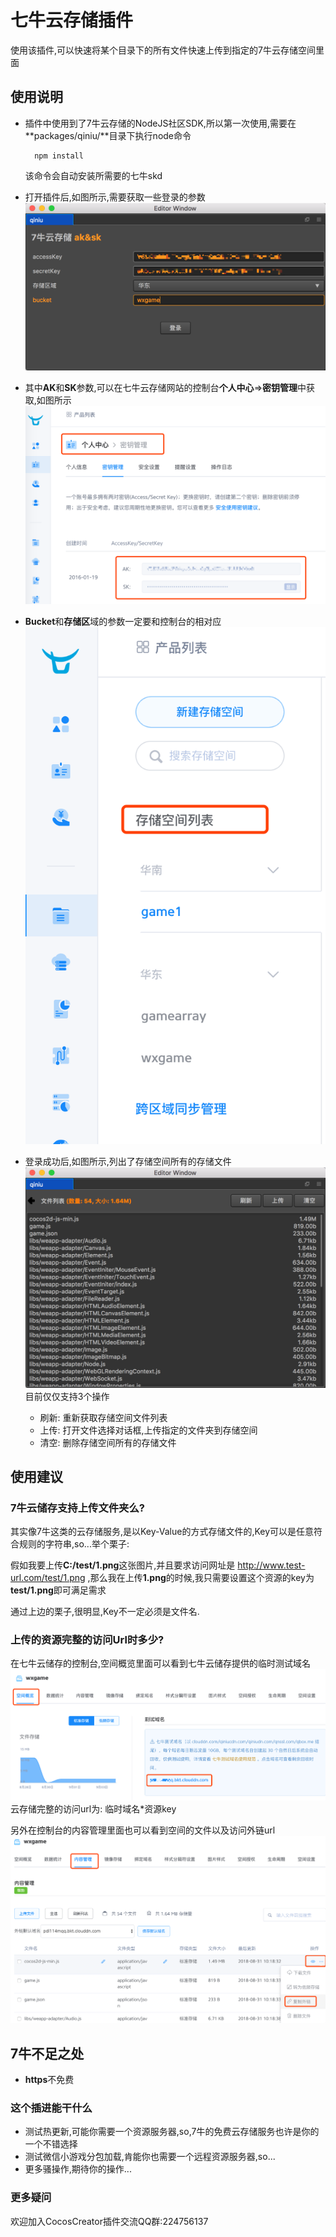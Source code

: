 # 七牛云存储插件
使用该插件,可以快速将某个目录下的所有文件快速上传到指定的7牛云存储空间里面

## 使用说明
- 插件中使用到了7牛云存储的NodeJS社区SDK,所以第一次使用,需要在**packages/qiniu/**目录下执行node命令

        npm install

    该命令会自动安装所需要的七牛skd

- 打开插件后,如图所示,需要获取一些登录的参数
 ![](../../doc/7niu/f13ec681.png)
 
- 其中**AK**和**SK**参数,可以在七牛云存储网站的控制台**个人中心**=>**密钥管理**中获取,如图所示
![](../../doc/7niu/22688144.png)

- **Bucket**和**存储区**域的参数一定要和控制台的相对应
![](../../doc/7niu/422bc03b.png)

- 登录成功后,如图所示,列出了存储空间所有的存储文件
![](../../doc/7niu/566c44c0.png)
目前仅仅支持3个操作
    - 刷新: 重新获取存储空间文件列表
    - 上传: 打开文件选择对话框,上传指定的文件夹到存储空间
    - 清空: 删除存储空间所有的存储文件

## 使用建议
### 7牛云储存支持上传文件夹么?
其实像7牛这类的云存储服务,是以Key-Value的方式存储文件的,Key可以是任意符合规则的字符串,so...举个栗子:

假如我要上传**C:/test/1.png**这张图片,并且要求访问网址是 http://www.test-url.com/test/1.png ,那么我在上传**1.png**的时候,我只需要设置这个资源的key为**test/1.png**即可满足需求

通过上边的栗子,很明显,Key不一定必须是文件名.

### 上传的资源完整的访问Url时多少?
在七牛云储存的控制台,空间概览里面可以看到七牛云储存提供的临时测试域名
![](../../doc/7niu/b6b70c10.png)    
云存储完整的访问url为: 临时域名*资源key

另外在控制台的内容管理里面也可以看到空间的文件以及访问外链url  
![](../../doc/7niu/1ace0297.png)

## 7牛不足之处
- **https**不免费

### 这个插进能干什么
- 测试热更新,可能你需要一个资源服务器,so,7牛的免费云存储服务也许是你的一个不错选择
- 测试微信小游戏分包加载,肯能你也需要一个远程资源服务器,so...
- 更多骚操作,期待你的操作...

### 更多疑问
欢迎加入CocosCreator插件交流QQ群:224756137

    
    
 
 
